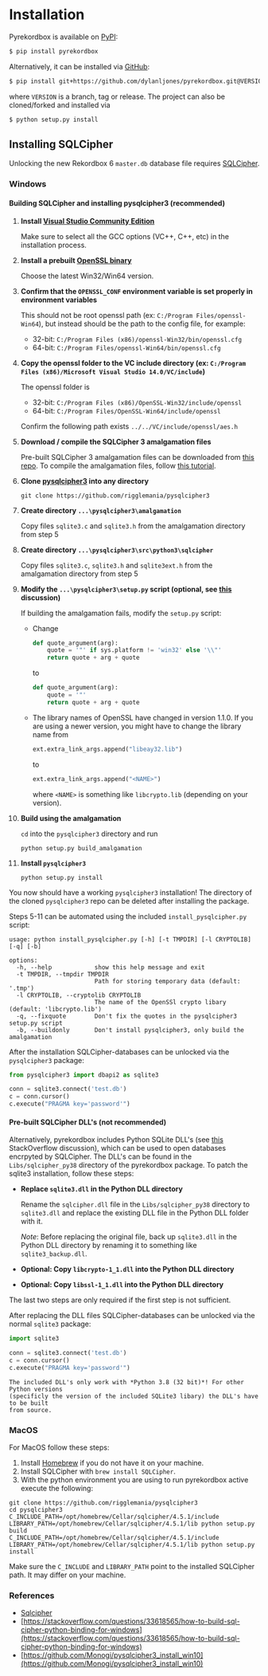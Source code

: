 # Installation

Pyrekordbox is available on [PyPI]:

```sh
$ pip install pyrekordbox
```

Alternatively, it can be installed via [GitHub]:

```sh
$ pip install git+https://github.com/dylanljones/pyrekordbox.git@VERSION
```

where `VERSION` is a branch, tag or release. The project can also be cloned/forked
and installed via

```sh
$ python setup.py install
```

## Installing SQLCipher

Unlocking the new Rekordbox 6 `master.db` database file requires [SQLCipher][sqlcipher].

### Windows

#### Building SQLCipher and installing pysqlcipher3 (recommended)


1. **Install [Visual Studio Community Edition][VS]**

   Make sure to select all the GCC options (VC++, C++, etc) in the installation process.


2. **Install a prebuilt [OpenSSL binary][OpenSSL]**

   Choose the latest Win32/Win64 version.


3. **Confirm that the `OPENSSL_CONF` environment variable is set properly in environment variables**

   This should not be root openssl path (ex: `C:/Program Files/openssl-Win64`),
   but instead should be the path to the config file, for example:
   - 32-bit: ``C:/Program Files (x86)/openssl-Win32/bin/openssl.cfg``
   - 64-bit: ``C:/Program Files/openssl-Win64/bin/openssl.cfg``


4. **Copy the openssl folder to the VC include directory (ex: `C:/Program Files (x86)/Microsoft Visual Studio 14.0/VC/include`)**

   The openssl folder is
   - 32-bit: `C:/Program Files (x86)/OpenSSL-Win32/include/openssl`
   - 64-bit: `C:/Program Files/OpenSSL-Win64/include/openssl`

   Confirm the following path exists `../../VC/include/openssl/aes.h`


5. **Download / compile the SQLCipher 3 amalgamation files**

   Pre-built SQLCipher 3 amalgamation files can be downloaded from [this repo](https://github.com/geekbrother/sqlcipher-amalgamation).
   To compile the amalgamation files, follow [this tutorial](http://www.jerryrw.com/howtocompile.php).


6. **Clone [pysqlcipher3] into any directory**

   ````commandline
   git clone https://github.com/rigglemania/pysqlcipher3
   ````


7. **Create directory ``...\pysqlcipher3\amalgamation``**

   Copy files ``sqlite3.c`` and ``sqlite3.h`` from the amalgamation directory from step 5


8. **Create directory ``...\pysqlcipher3\src\python3\sqlcipher``**

   Copy files ``sqlite3.c``, ``sqlite3.h`` and ``sqlite3ext.h`` from the amalgamation directory from step 5


9. **Modify the ``...\pysqlcipher3\setup.py`` script (optional, see [this](https://stackoverflow.com/questions/65345077/unable-to-build-sqlcipher3-on-windows) discussion)**

   If building the amalgamation fails, modify the ``setup.py`` script:
   - Change
      ````python
      def quote_argument(arg):
          quote = '"' if sys.platform != 'win32' else '\\"'
          return quote + arg + quote
      ````
      to
      ````python
      def quote_argument(arg):
          quote = '"'
          return quote + arg + quote
      ````

   - The library names of OpenSSL have changed in version 1.1.0. If you are using a newer version, you might have to change the library name from
     ````python
     ext.extra_link_args.append("libeay32.lib")
     ````
     to
     ````python
     ext.extra_link_args.append("<NAME>")
     ````
     where ``<NAME>`` is something like ``libcrypto.lib`` (depending on your version).


10. **Build using the amalgamation**

    ``cd`` into the ``pysqlcipher3`` directory and run
    ````commandline
    python setup.py build_amalgamation
    ````


11. **Install ``pysqlcipher3``**

    ````commandline
    python setup.py install
    ````

You now should have a working ``pysqlcipher3`` installation! The directory of the
cloned ``pysqlcipher3`` repo can be deleted after installing the package.

Steps 5-11 can be automated using the included ``install_pysqlcipher.py`` script:
````commandline
usage: python install_pysqlcipher.py [-h] [-t TMPDIR] [-l CRYPTOLIB] [-q] [-b]

options:
  -h, --help            show this help message and exit
  -t TMPDIR, --tmpdir TMPDIR
                        Path for storing temporary data (default: '.tmp')
  -l CRYPTOLIB, --cryptolib CRYPTOLIB
                        The name of the OpenSSl crypto libary (default: 'libcrypto.lib')
  -q, --fixquote        Don't fix the quotes in the pysqlcipher3 setup.py script
  -b, --buildonly       Don't install pysqlcipher3, only build the amalgamation
````

After the installation SQLCipher-databases can be unlocked via the `pysqlcipher3` package:
````python
from pysqlcipher3 import dbapi2 as sqlite3

conn = sqlite3.connect('test.db')
c = conn.cursor()
c.execute("PRAGMA key='password'")
````


#### Pre-built SQLCipher DLL's (not recommended)

Alternatively, pyrekordbox includes Python SQLite DLL's (see [this](https://stackoverflow.com/questions/58964763/using-sqlcipher-in-python-the-easy-way)
StackOverflow discussion), which can be used to open databases encrpyted by SQLCipher.
The DLL's can be found in the ``Libs/sqlcipher_py38`` directory of the pyrekordbox package.
To patch the sqlite3 installation, follow these steps:


- **Replace ``sqlite3.dll`` in the Python DLL directory**

  Rename the ``sqlcipher.dll`` file in the ``Libs/sqlcipher_py38`` directory to
  ``sqlite3.dll`` and replace the existing DLL file in the Python DLL folder with it.

  *Note*: Before replacing the original file, back up ``sqlite3.dll`` in the Python DLL directory by renaming it to something like ``sqlite3_backup.dll``.

- **Optional: Copy `libcrypto-1_1.dll` into the Python DLL directory**

- **Optional: Copy `libssl-1_1.dll` into the Python DLL directory**

The last two steps are only required if the first step is not sufficient.

After replacing the DLL files SQLCipher-databases can be unlocked via the normal `sqlite3` package:
````python
import sqlite3

conn = sqlite3.connect('test.db')
c = conn.cursor()
c.execute("PRAGMA key='password'")
````

```{attention}
The included DLL's only work with *Python 3.8 (32 bit)*! For other Python versions
(specificly the version of the included SQLite3 libary) the DLL's have to be built
from source.
```

### MacOS

For MacOS follow these steps:

1) Install [Homebrew](https://brew.sh) if you do not have it on your machine.
2) Install SQLCipher with `brew install SQLCipher`.
3) With the python environment you are using to run pyrekordbox active execute the following:
```shell
git clone https://github.com/rigglemania/pysqlcipher3
cd pysqlcipher3
C_INCLUDE_PATH=/opt/homebrew/Cellar/sqlcipher/4.5.1/include LIBRARY_PATH=/opt/homebrew/Cellar/sqlcipher/4.5.1/lib python setup.py build
C_INCLUDE_PATH=/opt/homebrew/Cellar/sqlcipher/4.5.1/include LIBRARY_PATH=/opt/homebrew/Cellar/sqlcipher/4.5.1/lib python setup.py install
```
Make sure the `C_INCLUDE` and `LIBRARY_PATH` point to the installed SQLCipher path. It may differ on your machine.


### References

- [Sqlcipher](https://www.zetetic.net/sqlcipher/open-source/)
- [https://stackoverflow.com/questions/33618565/how-to-build-sql-cipher-python-binding-for-windows](https://stackoverflow.com/questions/33618565/how-to-build-sql-cipher-python-binding-for-windows)
- [https://github.com/Monogi/pysqlcipher3_install_win10](https://github.com/Monogi/pysqlcipher3_install_win10)



[VS]: https://visualstudio.microsoft.com/de/vs/community/
[OpenSSL]: https://slproweb.com/products/Win32OpenSSL.html
[pysqlcipher3]: https://github.com/rigglemania/pysqlcipher3
[Pypi]: https://pypi.org/project/pyrekordbox/
[GitHub]: https://github.com/dylanljones/pyrekordbox
[sqlcipher]: https://www.zetetic.net/sqlcipher/open-source/
